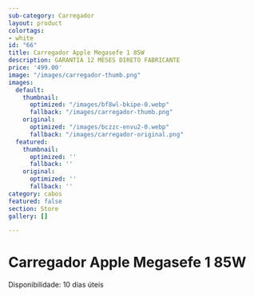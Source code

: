 ```yaml
---
sub-category: Carregador
layout: product
colortags:
- white
id: "66"
title: Carregador Apple Megasefe 1 85W
description: GARANTIA 12 MESES DIRETO FABRICANTE
price: '499.00'
image: "/images/carregador-thumb.png"
images:
  default:
    thumbnail:
      optimized: "/images/bf8wl-bkipe-0.webp"
      fallback: "/images/carregador-thumb.png"
    original:
      optimized: "/images/bczzc-envu2-0.webp"
      fallback: "/images/carregador-original.png"
  featured:
    thumbnail:
      optimized: ''
      fallback: ''
    original:
      optimized: ''
      fallback: ''
category: cabos
featured: false
section: Store
gallery: []

---
```

# Carregador Apple Megasefe 1 85W

Disponibilidade: 10 dias úteis